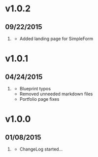 # v1.0.2
## 09/22/2015

1. [](#new)
    * Added landing page for SimpleForm

# v1.0.1
## 04/24/2015

1. [](#bugfix)
	* Blueprint typos
	* Removed unneeded markdown files 
	* Portfolio page fixes

# v1.0.0
## 01/08/2015

1. [](#new)
    * ChangeLog started...
